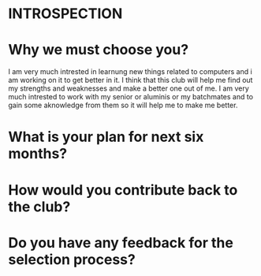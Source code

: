 # INTROSPECTION
# Why we must choose you?
I am very much intrested in learnung new things related to computers and i am working on it to get better in it.
I think that this club will help me find out my strengths and weaknesses and make a better one out of me.
I am very much intrested to work with my senior or aluminis or my batchmates and to gain some aknowledge from them so it
will help me to make me better.
# What is your plan for next six months?
# How would you contribute back to the club?
# Do you have any feedback for the selection process?
